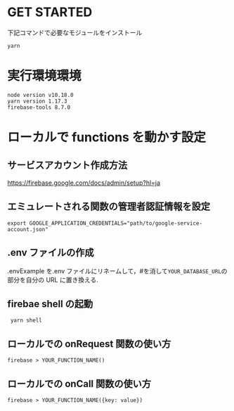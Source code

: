 # GET STARTED

下記コマンドで必要なモジュールをインストール

```
yarn
```

# 実行環境環境

```
node version v10.18.0
yarn version 1.17.3
firebase-tools 8.7.0
```

# ローカルで functions を動かす設定

## サービスアカウント作成方法

https://firebase.google.com/docs/admin/setup?hl=ja

## エミュレートされる関数の管理者認証情報を設定

```
export GOOGLE_APPLICATION_CREDENTIALS="path/to/google-service-account.json"
```

## .env ファイルの作成

.envExample を.env ファイルにリネームして，#を消して`YOUR_DATABASE_URL`の部分を自分の URL に置き換える.

## firebae shell の起動

```
 yarn shell
```

## ローカルでの onRequest 関数の使い方

```
firebase > YOUR_FUNCTION_NAME()
```

## ローカルでの onCall 関数の使い方

```
firebase > YOUR_FUNCTION_NAME({key: value})
```
